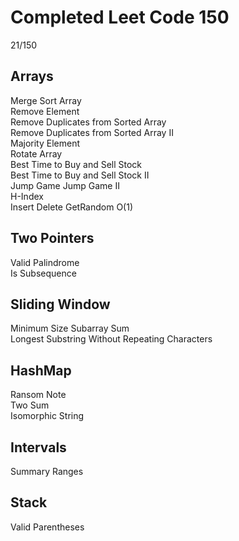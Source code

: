 # Completed Leet Code 150
21/150
## Arrays
Merge Sort Array  
Remove Element  
Remove Duplicates from Sorted Array  
Remove Duplicates from Sorted Array II  
Majority Element  
Rotate Array  
Best Time to Buy and Sell Stock  
Best Time to Buy and Sell Stock II  
Jump Game
Jump Game II  
H-Index  
Insert Delete GetRandom O(1)
## Two Pointers
Valid Palindrome  
Is Subsequence
## Sliding Window
Minimum Size Subarray Sum  
Longest Substring Without Repeating Characters
## HashMap
Ransom Note  
Two Sum  
Isomorphic String  
## Intervals
Summary Ranges  
## Stack
Valid Parentheses
